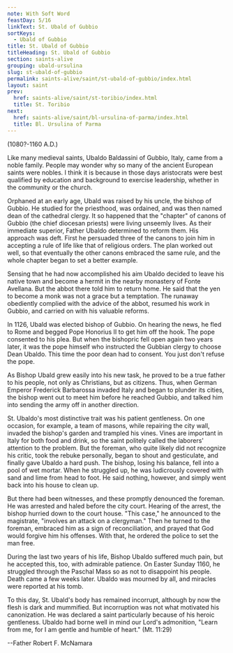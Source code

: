 ```yaml
---
note: With Soft Word
feastDay: 5/16
linkText: St. Ubald of Gubbio
sortKeys:
  - Ubald of Gubbio
title: St. Ubald of Gubbio
titleHeading: St. Ubald of Gubbio
section: saints-alive
grouping: ubald-ursulina
slug: st-ubald-of-gubbio
permalink: saints-alive/saint/st-ubald-of-gubbio/index.html
layout: saint
prev:
  href: saints-alive/saint/st-toribio/index.html
  title: St. Toribio
next:
  href: saints-alive/saint/bl-ursulina-of-parma/index.html
  title: Bl. Ursulina of Parma
---
```

(1080?-1160 A.D.)

Like many medieval saints, Ubaldo Baldassini of Gubbio, Italy, came from a noble family. People may wonder why so many of the ancient European saints were nobles. I think it is because in those days aristocrats were best qualified by education and background to exercise leadership, whether in the community or the church.

Orphaned at an early age, Ubald was raised by his uncle, the bishop of Gubbio. He studied for the priesthood, was ordained, and was then named dean of the cathedral clergy. It so happened that the "chapter" of canons of Gubbio (the chief diocesan priests) were living unseemly lives. As their immediate superior, Father Ubaldo determined to reform them. His approach was deft. First he persuaded three of the canons to join him in accepting a rule of life like that of religious orders. The plan worked out well, so that eventually the other canons embraced the same rule, and the whole chapter began to set a better example.

Sensing that he had now accomplished his aim Ubaldo decided to leave his native town and become a hermit in the nearby monastery of Fonte Avellana. But the abbot there told him to return home. He said that the yen to become a monk was not a grace but a temptation. The runaway obediently complied with the advice of the abbot, resumed his work in Gubbio, and carried on with his valuable reforms.

In 1126, Ubald was elected bishop of Gubbio. On hearing the news, he fled to Rome and begged Pope Honorius II to get him off the hook. The pope consented to his plea. But when the bishopric fell open again two years later, it was the pope himself who instructed the Gubbian clergy to choose Dean Ubaldo. This time the poor dean had to consent. You just don't refuse the pope.

As Bishop Ubald grew easily into his new task, he proved to be a true father to his people, not only as Christians, but as citizens. Thus, when German Emperor Frederick Barbarossa invaded Italy and began to plunder its cities, the bishop went out to meet him before he reached Gubbio, and talked him into sending the army off in another direction.

St. Ubaldo's most distinctive trait was his patient gentleness. On one occasion, for example, a team of masons, while repairing the city wall, invaded the bishop's garden and trampled his vines. Vines are important in Italy for both food and drink, so the saint politely called the laborers' attention to the problem. But the foreman, who quite likely did not recognize his critic, took the rebuke personally, began to shout and gesticulate, and finally gave Ubaldo a hard push. The bishop, losing his balance, fell into a pool of wet mortar. When he struggled up, he was ludicrously covered with sand and lime from head to foot. He said nothing, however, and simply went back into his house to clean up.

But there had been witnesses, and these promptly denounced the foreman. He was arrested and haled before the city court. Hearing of the arrest, the bishop hurried down to the court house. "This case," he announced to the magistrate, "involves an attack on a clergyman." Then he turned to the foreman, embraced him as a sign of reconciliation, and prayed that God would forgive him his offenses. With that, he ordered the police to set the man free.

During the last two years of his life, Bishop Ubaldo suffered much pain, but he accepted this, too, with admirable patience. On Easter Sunday 1160, he struggled through the Paschal Mass so as not to disappoint his people. Death came a few weeks later. Ubaldo was mourned by all, and miracles were reported at his tomb.

To this day, St. Ubald's body has remained incorrupt, although by now the flesh is dark and mummified. But incorruption was not what motivated his canonization. He was declared a saint particularly because of his heroic gentleness. Ubaldo had borne well in mind our Lord's admonition, "Learn from me, for I am gentle and humble of heart." (Mt. 11:29)

\--Father Robert F. McNamara